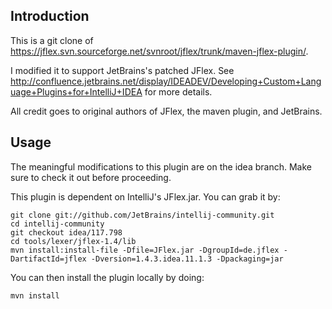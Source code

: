 Introduction
-----------

This is a git clone of https://jflex.svn.sourceforge.net/svnroot/jflex/trunk/maven-jflex-plugin/.

I modified it to support JetBrains's patched JFlex. See http://confluence.jetbrains.net/display/IDEADEV/Developing+Custom+Language+Plugins+for+IntelliJ+IDEA for more details.

All credit goes to original authors of JFlex, the maven plugin, and JetBrains.

Usage
-----

The meaningful modifications to this plugin are on the idea branch. Make sure to check it out before proceeding.

This plugin is dependent on IntelliJ's JFlex.jar. You can grab it by:

    git clone git://github.com/JetBrains/intellij-community.git
    cd intellij-community
    git checkout idea/117.798
    cd tools/lexer/jflex-1.4/lib
    mvn install:install-file -Dfile=JFlex.jar -DgroupId=de.jflex -DartifactId=jflex -Dversion=1.4.3.idea.11.1.3 -Dpackaging=jar

You can then install the plugin locally by doing:

    mvn install
